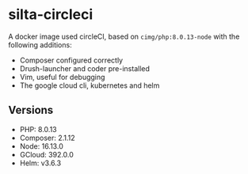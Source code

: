 # silta-circleci
A docker image used circleCI, based on `cimg/php:8.0.13-node` with the following additions:

- Composer configured correctly
- Drush-launcher and coder pre-installed
- Vim, useful for debugging
- The google cloud cli, kubernetes and helm

## Versions
- PHP: 8.0.13
- Composer: 2.1.12
- Node: 16.13.0
- GCloud: 392.0.0
- Helm: v3.6.3
